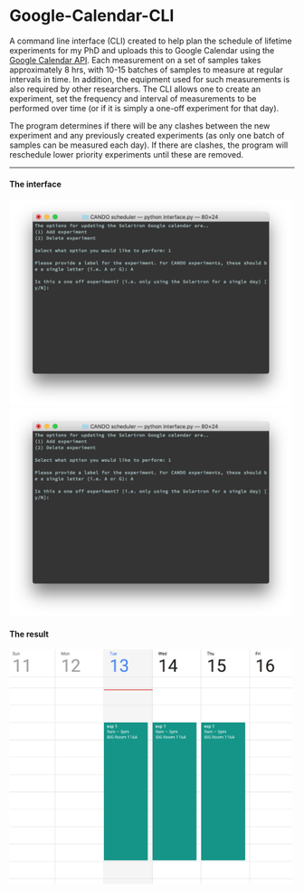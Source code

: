 # Google-Calendar-CLI

A command line interface (CLI) created to help plan the schedule of lifetime experiments for my PhD and uploads this to Google Calendar using the [Google Calendar API](https://developers.google.com/calendar/). Each measurement on a set of samples takes approximately 8 hrs, with 10-15 batches of samples to measure at regular intervals in time. In addition, the equipment used for such measurements is also required by other researchers. The CLI allows one to create an experiment, set the frequency and interval of measurements to be performed over time (or if it is simply a one-off experiment for that day).

The program determines if there will be any clashes between the new experiment and any previously created experiments (as only one batch of samples can be measured each day). If there are clashes, the program will reschedule lower priority experiments until these are removed. 

---

#### The interface
<img src="https://github.com/calamont/Google-calendar-CLI/blob/master/example%20images/exp_details.png" alt="interface" width="500" height="whatever">
<img src="https://github.com/calamont/Google-calendar-CLI/blob/master/example%20images/exp_details.png" alt="frequency" width="500" height="whatever">

#### The result
<img src="https://github.com/calamont/Google-calendar-CLI/blob/master/example%20images/calendar.png" alt="calendar" width="500" height="whatever">
